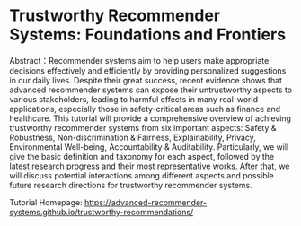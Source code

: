 # Trustworthy Recommender Systems: Foundations and Frontiers


Abstract：Recommender systems aim to help users make appropriate decisions effectively and efficiently by providing personalized suggestions in our daily lives. Despite their great success, recent evidence shows that advanced recommender systems can expose their untrustworthy aspects to various stakeholders, leading to harmful effects in many real-world applications, especially those in safety-critical areas such as finance and healthcare. 
This tutorial will provide a comprehensive overview of achieving trustworthy recommender systems from six important aspects: Safety \& Robustness, Non-discrimination \& Fairness, Explainability, Privacy, Environmental Well-being, Accountability \& Auditability.
Particularly, we will give the basic definition and taxonomy for each aspect, followed by the latest research progress and their most representative works. After that, we will discuss potential interactions among different aspects and possible future research directions for trustworthy recommender systems.

Tutorial Homepage: https://advanced-recommender-systems.github.io/trustworthy-recommendations/
